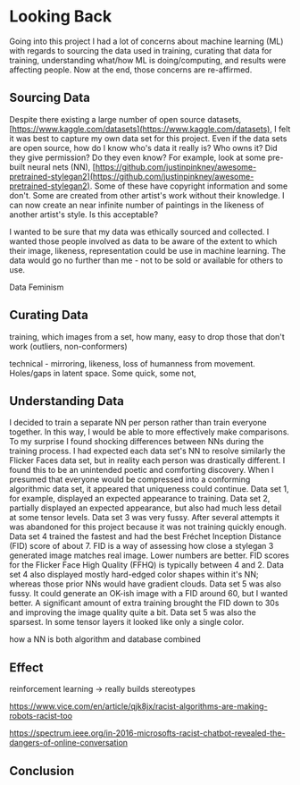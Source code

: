 # Looking Back

Going into this project I had a lot of concerns about machine learning (ML) with regards to sourcing the data used in training, curating that data for training, understanding what/how ML is doing/computing, and results were affecting people. Now at the end, those concerns are re-affirmed.

## Sourcing Data

Despite there existing a large number of open source datasets, [https://www.kaggle.com/datasets](https://www.kaggle.com/datasets), I felt it was best to capture my own data set for this project. Even if the data sets are open source, how do I know who's data it really is? Who owns it? Did they give permission? Do they even know? For example, look at some pre-built neural nets (NN), [https://github.com/justinpinkney/awesome-pretrained-stylegan2](https://github.com/justinpinkney/awesome-pretrained-stylegan2). Some of these have copyright information and some don't. Some are created from other artist's work without their knowledge. I can now create an near infinite number of paintings in the likeness of another artist's style. Is this acceptable? 

I wanted to be sure that my data was ethically sourced and collected. I wanted those people involved as data to be aware of the extent to which their image, likeness, representation could be use in machine learning. The data would go no further than me - not to be sold or available for others to use. 


Data Feminism

## Curating Data


training, which images from a set, how many, easy to drop those that don't work (outliers, non-conformers)

technical - mirroring, likeness, loss of humanness from movement. Holes/gaps in latent space. Some quick, some not, 



## Understanding Data

I decided to train a separate NN per person rather than train everyone together. In this way, I would be able to more effectively make comparisons. To my surprise I found shocking differences between NNs during the training process. I had expected each data set's NN to resolve similarly the Flicker Faces data set, but in reality each person was drastically different. I found this to be an unintended poetic and comforting discovery. When I presumed that everyone would be compressed into a conforming algorithmic data set, it appeared that uniqueness could continue. Data set 1, for example, displayed an expected appearance to training. Data set 2, partially displayed an expected appearance, but also had much less detail at some tensor levels. Data set 3 was very fussy. After several attempts it was abandoned for this project because it was not training quickly enough. Data set 4 trained the fastest and had the best Fréchet Inception Distance (FID) score of about 7. FID is a way of assessing how close a stylegan 3 generated image matches real image. Lower numbers are better. FID scores for the Flicker Face High Quality (FFHQ) is typically between 4 and 2. Data set 4 also displayed mostly hard-edged color shapes within it's NN; whereas those prior NNs would have gradient clouds.  Data set 5 was also fussy. It could generate an OK-ish image with a FID around 60, but I wanted better. A significant amount of extra training brought the FID down to 30s and improving the image quality quite a bit. Data set 5 was also the sparsest. In some tensor layers it looked like only a single color.





how a NN is both algorithm and database combined



## Effect


reinforcement learning -> really builds stereotypes

https://www.vice.com/en/article/qjk8jx/racist-algorithms-are-making-robots-racist-too

https://spectrum.ieee.org/in-2016-microsofts-racist-chatbot-revealed-the-dangers-of-online-conversation



## Conclusion
